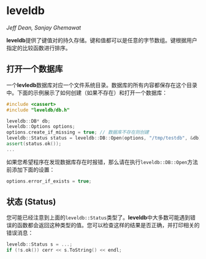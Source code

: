 leveldb
=======

_Jeff Dean, Sanjay Ghemawat_

**leveldb**提供了键值对的持久存储。键和值都可以是任意的字节数组。键根据用户指定的比较函数进行排序。

## 打开一个数据库
一个**levledb**数据库对应一个文件系统目录。数据库的所有内容都保存在这个目录中。下面的示例展示了如何创建（如果不存在）和打开一个数据库：

```cpp
#include <cassert>
#include "leveldb/db.h"

leveldb::DB* db;
leveldb::Options options;
options.create_if_missing = true; // 数据库不存在则创建
leveldb::Status status = leveldb::DB::Open(options, "/tmp/testdb", &db); //"/tmp/testdb"为数据库存放目录
assert(status.ok());
...
```

如果您希望程序在发现数据库存在时报错，那么请在执行`leveldb::DB::Open`方法前添加下面的设置：

```cpp
options.error_if_exists = true;
```

## 状态 (Status)

您可能已经注意到上面的`leveldb::Status`类型了。**leveldb**中大多数可能遇到错误的函数都会返回这种类型的值。您可以检查这样的结果是否正确，并打印相关的错误消息：

```cpp
leveldb::Status s = ...;
if (!s.ok()) cerr << s.ToString() << endl;
```


